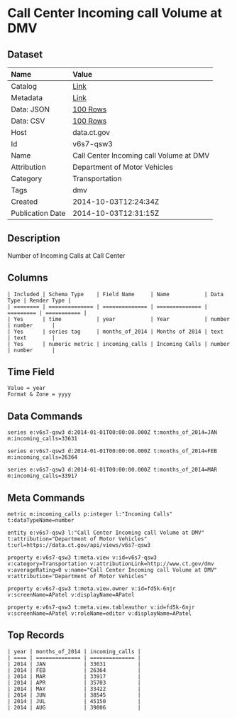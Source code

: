 # Call Center Incoming call Volume at DMV

## Dataset

| Name | Value |
| :--- | :---- |
| Catalog | [Link](https://catalog.data.gov/dataset/call-center-incoming-call-volume-at-dmv) |
| Metadata | [Link](https://data.ct.gov/api/views/v6s7-qsw3) |
| Data: JSON | [100 Rows](https://data.ct.gov/api/views/v6s7-qsw3/rows.json?max_rows=100) |
| Data: CSV | [100 Rows](https://data.ct.gov/api/views/v6s7-qsw3/rows.csv?max_rows=100) |
| Host | data.ct.gov |
| Id | v6s7-qsw3 |
| Name | Call Center Incoming call Volume at DMV |
| Attribution | Department of Motor Vehicles |
| Category | Transportation |
| Tags | dmv |
| Created | 2014-10-03T12:24:34Z |
| Publication Date | 2014-10-03T12:31:15Z |

## Description

Number of Incoming Calls at Call Center

## Columns

```ls
| Included | Schema Type    | Field Name     | Name           | Data Type | Render Type |
| ======== | ============== | ============== | ============== | ========= | =========== |
| Yes      | time           | year           | Year           | number    | number      |
| Yes      | series tag     | months_of_2014 | Months of 2014 | text      | text        |
| Yes      | numeric metric | incoming_calls | Incoming Calls | number    | number      |
```

## Time Field

```ls
Value = year
Format & Zone = yyyy
```

## Data Commands

```ls
series e:v6s7-qsw3 d:2014-01-01T00:00:00.000Z t:months_of_2014=JAN m:incoming_calls=33631

series e:v6s7-qsw3 d:2014-01-01T00:00:00.000Z t:months_of_2014=FEB m:incoming_calls=26364

series e:v6s7-qsw3 d:2014-01-01T00:00:00.000Z t:months_of_2014=MAR m:incoming_calls=33917
```

## Meta Commands

```ls
metric m:incoming_calls p:integer l:"Incoming Calls" t:dataTypeName=number

entity e:v6s7-qsw3 l:"Call Center Incoming call Volume at DMV" t:attribution="Department of Motor Vehicles" t:url=https://data.ct.gov/api/views/v6s7-qsw3

property e:v6s7-qsw3 t:meta.view v:id=v6s7-qsw3 v:category=Transportation v:attributionLink=http://www.ct.gov/dmv v:averageRating=0 v:name="Call Center Incoming call Volume at DMV" v:attribution="Department of Motor Vehicles"

property e:v6s7-qsw3 t:meta.view.owner v:id=fd5k-6njr v:screenName=APatel v:displayName=APatel

property e:v6s7-qsw3 t:meta.view.tableauthor v:id=fd5k-6njr v:screenName=APatel v:roleName=editor v:displayName=APatel
```

## Top Records

```ls
| year | months_of_2014 | incoming_calls | 
| ==== | ============== | ============== | 
| 2014 | JAN            | 33631          | 
| 2014 | FEB            | 26364          | 
| 2014 | MAR            | 33917          | 
| 2014 | APR            | 35703          | 
| 2014 | MAY            | 33422          | 
| 2014 | JUN            | 38545          | 
| 2014 | JUL            | 45150          | 
| 2014 | AUG            | 39006          | 
```